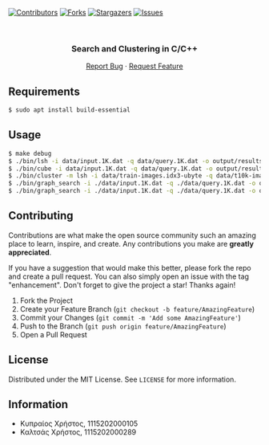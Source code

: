 <!-- Improved compatibility of back to top link: See: https://github.com/xcalts/project-one-DI352/pull/73 -->

<a name="readme-top"></a>

<!--
*** Thanks for checking out the Best-README-Template. If you have a suggestion
*** that would make this better, please fork the repo and create a pull request
*** or simply open an issue with the tag "enhancement".
*** Don't forget to give the project a star!
*** Thanks again! Now go create something AMAZING! :D
-->

<!-- PROJECT SHIELDS -->
<!--
*** I'm using markdown "reference style" links for readability.
*** Reference links are enclosed in brackets [ ] instead of parentheses ( ).
*** See the bottom of this document for the declaration of the reference variables
*** for contributors-url, forks-url, etc. This is an optional, concise syntax you may use.
*** https://www.markdownguide.org/basic-syntax/#reference-style-links
-->

[![Contributors][contributors-shield]][contributors-url]
[![Forks][forks-shield]][forks-url]
[![Stargazers][stars-shield]][stars-url]
[![Issues][issues-shield]][issues-url]

<!-- PROJECT LOGO -->
<br />
<div align="center">
  <h3 align="center">Search and Clustering in C/C++</h3>
  <p align="center">
    <a href="https://github.com/xcalts/project-one-DI352/issues">Report Bug</a>
    ·
    <a href="https://github.com/xcalts/project-one-DI352/issues">Request Feature</a>
  </p>
</div>

## Requirements

```sh
$ sudo apt install build-essential
```

## Usage

```sh
$ make debug
$ ./bin/lsh -i data/input.1K.dat -q data/query.1K.dat -o output/results_lsh.txt --hash-function 15 --hash-tables 10 --num-nearest 2 -R 0
$ ./bin/cube -i data/input.1K.dat -q data/query.1K.dat -o output/results_cube.txt --num-nearest 2 -M 100 -probes 10 -k 14
$ ./bin/cluster -m lsh -i data/train-images.idx3-ubyte -q data/t10k-images.idx3-ubyte -o results.txt -c ./data/cluster.conf
$ ./bin/graph_search -i ./data/input.1K.dat -q ./data/query.1K.dat -o output/output_gnns.txt -m 1 -R 5 -N 2
$ ./bin/graph_search -i ./data/input.1K.dat -q ./data/query.1K.dat -o output/output_mrng.txt -m 2 -l 30 -N 2

```

## Contributing

Contributions are what make the open source community such an amazing place to learn, inspire, and create. Any contributions you make are **greatly appreciated**.

If you have a suggestion that would make this better, please fork the repo and create a pull request. You can also simply open an issue with the tag "enhancement".
Don't forget to give the project a star! Thanks again!

1. Fork the Project
2. Create your Feature Branch (`git checkout -b feature/AmazingFeature`)
3. Commit your Changes (`git commit -m 'Add some AmazingFeature'`)
4. Push to the Branch (`git push origin feature/AmazingFeature`)
5. Open a Pull Request

## License

Distributed under the MIT License. See `LICENSE` for more information.

## Information

- Κυπραίος Χρήστος, 1115202000105
- Καλτσάς Χρήστος, 1115202000289

<!-- MARKDOWN LINKS & IMAGES -->
<!-- https://www.markdownguide.org/basic-syntax/#reference-style-links -->

[contributors-shield]: https://img.shields.io/github/contributors/xcalts/project-one-DI352.svg?style=for-the-badge
[contributors-url]: https://github.com/xcalts/project-one-DI352/graphs/contributors
[forks-shield]: https://img.shields.io/github/forks/xcalts/project-one-DI352.svg?style=for-the-badge
[forks-url]: https://github.com/xcalts/project-one-DI352/network/members
[stars-shield]: https://img.shields.io/github/stars/xcalts/project-one-DI352.svg?style=for-the-badge
[stars-url]: https://github.com/xcalts/project-one-DI352/stargazers
[issues-shield]: https://img.shields.io/github/issues/xcalts/project-one-DI352.svg?style=for-the-badge
[issues-url]: https://github.com/xcalts/project-one-DI352/issues
[license-shield]: https://img.shields.io/github/license/xcalts/project-one-DI352.svg?style=for-the-badge
[license-url]: https://github.com/xcalts/project-one-DI352/blob/master/LICENSE
